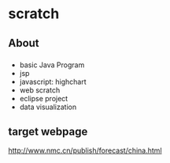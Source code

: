# scratch


## About
### 
- basic Java Program
- jsp
- javascript: highchart
- web scratch
- eclipse project
- data visualization
## target webpage
http://www.nmc.cn/publish/forecast/china.html

